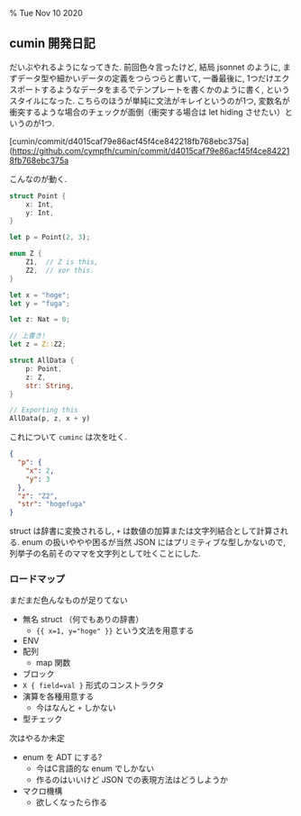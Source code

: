 % Tue Nov 10 2020

## cumin 開発日記

だいぶやれるようになってきた.
前回色々言ったけど, 結局 jsonnet のように, まずデータ型や細かいデータの定義をつらつらと書いて,
一番最後に, 1つだけエクスポートするようなデータをまるでテンプレートを書くかのように書く, というスタイルになった.
こちらのほうが単純に文法がキレイというのが1つ,
変数名が衝突するような場合のチェックが面倒（衝突する場合は let hiding させたい）というのが1つ.

[cumin/commit/d4015caf79e86acf45f4ce842218fb768ebc375a](https://github.com/cympfh/cumin/commit/d4015caf79e86acf45f4ce842218fb768ebc375a

こんなのが動く.

```rust
struct Point {
    x: Int,
    y: Int,
}

let p = Point(2, 3);

enum Z {
    Z1,  // Z is this,
    Z2,  // xor this.
}

let x = "hoge";
let y = "fuga";

let z: Nat = 0;

// 上書き!
let z = Z::Z2;

struct AllData {
    p: Point,
    z: Z,
    str: String,
}

// Exporting this
AllData(p, z, x + y)
```

これについて `cuminc` は次を吐く.

```json
{
  "p": {
    "x": 2,
    "y": 3
  },
  "z": "Z2",
  "str": "hogefuga"
}
```

struct は辞書に変換されるし, `+` は数値の加算または文字列結合として計算される.
enum の扱いややや困るが当然 JSON にはプリミティブな型しかないので, 列挙子の名前そのママを文字列として吐くことにした.

### ロードマップ

まだまだ色んなものが足りてない

- 無名 struct （何でもありの辞書）
    - `{{ x=1, y="hoge" }}` という文法を用意する
- ENV
- 配列
    - map 関数
- ブロック
- `X { field=val }` 形式のコンストラクタ
- 演算を各種用意する
    - 今はなんと `+` しかない
- 型チェック

次はやるか未定

- enum を ADT にする?
    - 今はC言語的な enum でしかない
    - 作るのはいいけど JSON での表現方法はどうしようか
- マクロ機構
    - 欲しくなったら作る
